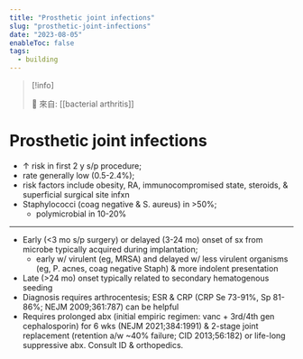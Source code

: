 ```yaml
---
title: "Prosthetic joint infections"
slug: "prosthetic-joint-infections"
date: "2023-08-05"
enableToc: false
tags:
  - building
---
```


> [!info]
>
> 🌱 來自: [[bacterial arthritis]]

# Prosthetic joint infections

- ↑ risk in first 2 y s/p procedure;
- rate generally low (0.5-2.4%);
- risk factors include obesity, RA, immunocompromised state, steroids, & superficial surgical site infxn
- Staphylococci (coag negative & S. aureus) in >50%;
  - polymicrobial in 10-20%

---

- Early (<3 mo s/p surgery) or delayed (3-24 mo) onset of sx from microbe typically acquired during implantation;
  - early w/ virulent (eg, MRSA) and delayed w/ less virulent organisms (eg, P. acnes, coag negative Staph) & more indolent presentation
- Late (>24 mo) onset typically related to secondary hematogenous seeding
- Diagnosis requires arthrocentesis; ESR & CRP (CRP Se 73-91%, Sp 81- 86%; NEJM 2009;361:787) can be helpful
- Requires prolonged abx (initial empiric regimen: vanc + 3rd/4th gen cephalosporin) for 6 wks (NEJM 2021;384:1991) & 2-stage joint replacement (retention a/w ~40% failure; CID 2013;56:182) or life-long suppressive abx. Consult ID & orthopedics.
